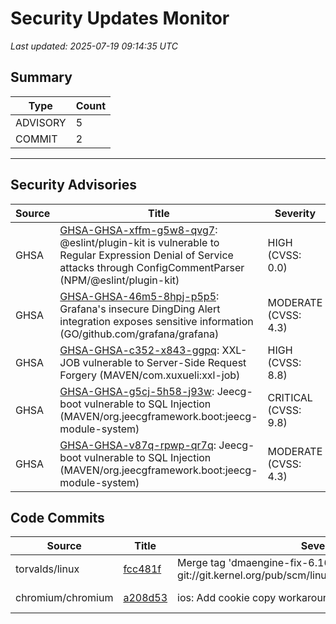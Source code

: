 # Security Updates Monitor

*Last updated: 2025-07-19 09:14:35 UTC*

## Summary
| Type | Count |
|------|-------|
| ADVISORY | 5 |
| COMMIT | 2 |

---

## Security Advisories

| Source | Title | Severity | Date |
|--------|-------|----------|------|
| GHSA | [GHSA-GHSA-xffm-g5w8-qvg7](https://github.com/advisories/GHSA-xffm-g5w8-qvg7): @eslint/plugin-kit is vulnerable to Regular Expression Denial of Service attacks through ConfigCommentParser (NPM/@eslint/plugin-kit) | HIGH (CVSS: 0.0) | 2025-07-18 |
| GHSA | [GHSA-GHSA-46m5-8hpj-p5p5](https://github.com/advisories/GHSA-46m5-8hpj-p5p5): Grafana's insecure DingDing Alert integration exposes sensitive information (GO/github.com/grafana/grafana) | MODERATE (CVSS: 4.3) | 2025-07-17 |
| GHSA | [GHSA-GHSA-c352-x843-ggpq](https://github.com/advisories/GHSA-c352-x843-ggpq): XXL-JOB vulnerable to Server-Side Request Forgery (MAVEN/com.xuxueli:xxl-job) | HIGH (CVSS: 8.8) | 2024-02-08 |
| GHSA | [GHSA-GHSA-g5cj-5h58-j93w](https://github.com/advisories/GHSA-g5cj-5h58-j93w): Jeecg-boot vulnerable to SQL Injection (MAVEN/org.jeecgframework.boot:jeecg-module-system) | CRITICAL (CVSS: 9.8) | 2022-11-25 |
| GHSA | [GHSA-GHSA-v87q-rpwp-qr7q](https://github.com/advisories/GHSA-v87q-rpwp-qr7q): Jeecg-boot vulnerable to SQL Injection (MAVEN/org.jeecgframework.boot:jeecg-module-system) | MODERATE (CVSS: 4.3) | 2022-11-25 |

## Code Commits

| Source | Title | Severity | Date |
|--------|-------|----------|------|
| torvalds/linux | [fcc481f](https://github.com/torvalds/linux/commit/fcc481f76b291798ff1e3054c8a8602937087cb3) | Merge tag 'dmaengine-fix-6.16' of git://git.kernel.org/pub/scm/linux/kernel/git/vkoul/dmaengine | 2025-07-18 |
| chromium/chromium | [a208d53](https://github.com/chromium/chromium/commit/a208d5386e0c91483a366b865124610bb1e0b587) | ios: Add cookie copy workaround for SkipCookieCaching | 2025-07-18 |

